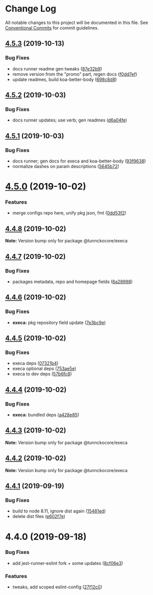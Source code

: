 # Change Log

All notable changes to this project will be documented in this file.
See [Conventional Commits](https://conventionalcommits.org) for commit guidelines.

## [4.5.3](https://github.com/tunnckoCore/opensource/tree/master/@tunnckocore/execa/compare/@tunnckocore/execa@4.5.2...@tunnckocore/execa@4.5.3) (2019-10-13)


### Bug Fixes

* docs runner readme gen tweaks ([87e32b9](https://github.com/tunnckoCore/opensource/tree/master/@tunnckocore/execa/commit/87e32b9))
* remove version from the "promo" part, regen docs ([f0dd7ef](https://github.com/tunnckoCore/opensource/tree/master/@tunnckocore/execa/commit/f0dd7ef))
* update readmes, build koa-better-body ([698c8d8](https://github.com/tunnckoCore/opensource/tree/master/@tunnckocore/execa/commit/698c8d8))





## [4.5.2](https://github.com/tunnckoCore/opensource/tree/master/@tunnckocore/execa/compare/@tunnckocore/execa@4.5.1...@tunnckocore/execa@4.5.2) (2019-10-03)


### Bug Fixes

* docs runner updates; use verb; gen readmes ([d6a04fe](https://github.com/tunnckoCore/opensource/tree/master/@tunnckocore/execa/commit/d6a04fe))





## [4.5.1](https://github.com/tunnckoCore/opensource/tree/master/@tunnckocore/execa/compare/@tunnckocore/execa@4.5.0...@tunnckocore/execa@4.5.1) (2019-10-03)


### Bug Fixes

* docs runner; gen docs for execa and koa-better-body ([93f9638](https://github.com/tunnckoCore/opensource/tree/master/@tunnckocore/execa/commit/93f9638))
* normalize dashes on param descriptions ([5645b72](https://github.com/tunnckoCore/opensource/tree/master/@tunnckocore/execa/commit/5645b72))





# [4.5.0](https://github.com/tunnckoCore/opensource/tree/master/@tunnckocore/execa/compare/@tunnckocore/execa@4.4.8...@tunnckocore/execa@4.5.0) (2019-10-02)


### Features

* merge configs repo here, unify pkg json, fmt ([0dd53f2](https://github.com/tunnckoCore/opensource/tree/master/@tunnckocore/execa/commit/0dd53f2))





## [4.4.8](https://github.com/tunnckoCore/opensource/tree/master/@tunnckocore/execa/compare/@tunnckocore/execa@4.4.7...@tunnckocore/execa@4.4.8) (2019-10-02)

**Note:** Version bump only for package @tunnckocore/execa





## [4.4.7](https://github.com/tunnckoCore/opensource/tree/master/@tunnckocore/execa/compare/@tunnckocore/execa@4.4.6...@tunnckocore/execa@4.4.7) (2019-10-02)


### Bug Fixes

* packages metadata, repo and homepage fields ([6a28998](https://github.com/tunnckoCore/opensource/tree/master/@tunnckocore/execa/commit/6a28998))





## [4.4.6](https://github.com/tunnckoCore/opensource/compare/@tunnckocore/execa@4.4.5...@tunnckocore/execa@4.4.6) (2019-10-02)


### Bug Fixes

* **execa:** pkg repository field update ([7e3bc9e](https://github.com/tunnckoCore/opensource/commit/7e3bc9e))





## [4.4.5](https://github.com/tunnckoCore/opensource/compare/@tunnckocore/execa@4.4.4...@tunnckocore/execa@4.4.5) (2019-10-02)


### Bug Fixes

* execa deps ([07321b4](https://github.com/tunnckoCore/opensource/commit/07321b4))
* execa optional deps ([753ae5e](https://github.com/tunnckoCore/opensource/commit/753ae5e))
* execa to dev deps ([57b6fc8](https://github.com/tunnckoCore/opensource/commit/57b6fc8))





## [4.4.4](https://github.com/tunnckoCore/opensource/compare/@tunnckocore/execa@4.4.3...@tunnckocore/execa@4.4.4) (2019-10-02)


### Bug Fixes

* **execa:** bundled deps ([a428e85](https://github.com/tunnckoCore/opensource/commit/a428e85))





## [4.4.3](https://github.com/tunnckoCore/opensource/compare/@tunnckocore/execa@4.4.2...@tunnckocore/execa@4.4.3) (2019-10-02)

**Note:** Version bump only for package @tunnckocore/execa





## [4.4.2](https://github.com/tunnckoCore/opensource/compare/@tunnckocore/execa@4.4.1...@tunnckocore/execa@4.4.2) (2019-10-02)

**Note:** Version bump only for package @tunnckocore/execa





## [4.4.1](https://github.com/tunnckoCore/opensource/compare/@tunnckocore/execa@4.4.0...@tunnckocore/execa@4.4.1) (2019-09-19)


### Bug Fixes

* build to node 8.11, ignore dist again ([15481ed](https://github.com/tunnckoCore/opensource/commit/15481ed))
* delete dist files ([e602f7e](https://github.com/tunnckoCore/opensource/commit/e602f7e))





# 4.4.0 (2019-09-18)


### Bug Fixes

* add jest-runner-eslint fork + some updates ([8cf06e3](https://github.com/tunnckoCore/opensource/commit/8cf06e3))


### Features

* tweaks, add scoped eslint-config ([27f12c0](https://github.com/tunnckoCore/opensource/commit/27f12c0))
